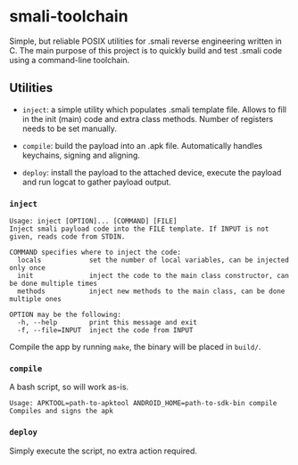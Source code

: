 # smali-toolchain

Simple, but reliable POSIX utilities for .smali reverse engineering written in C. The main purpose of this project is to quickly build and test .smali code using a command-line toolchain.

## Utilities

- `inject`: a simple utility which populates .smali template file. Allows to fill in the init (main) code and extra class methods. Number of registers needs to be set manually.

- `compile`: build the payload into an .apk file. Automatically handles keychains, signing and aligning.

- `deploy`: install the payload to the attached device, execute the payload and run logcat to gather payload output.

### `inject`

```
Usage: inject [OPTION]... [COMMAND] [FILE]
Inject smali payload code into the FILE template. If INPUT is not given, reads code from STDIN.

COMMAND specifies where to inject the code:
  locals         	set the number of local variables, can be injected only once
  init           	inject the code to the main class constructor, can be done multiple times
  methods        	inject new methods to the main class, can be done multiple ones

OPTION may be the following:
  -h, --help     	print this message and exit
  -f, --file=INPUT	inject the code from INPUT
```

Compile the app by running `make`, the binary will be placed in `build/`.

### `compile`

A bash script, so will work as-is.

```
Usage: APKTOOL=path-to-apktool ANDROID_HOME=path-to-sdk-bin compile
Compiles and signs the apk
```


### `deploy`

Simply execute the script, no extra action required.
